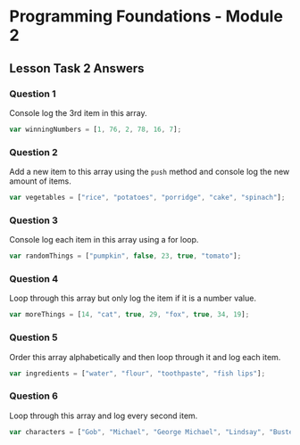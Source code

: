 # Programming Foundations - Module 2

## Lesson Task 2 Answers

### Question 1

Console log the 3rd item in this array.

```js
var winningNumbers = [1, 76, 2, 78, 16, 7];
```

### Question 2

Add a new item to this array using the `push` method and console log the new amount of items.

```js
var vegetables = ["rice", "potatoes", "porridge", "cake", "spinach"];
```

### Question 3

Console log each item in this array using a for loop.

```js
var randomThings = ["pumpkin", false, 23, true, "tomato"];
```

### Question 4

Loop through this array but only log the item if it is a number value.

```js
var moreThings = [14, "cat", true, 29, "fox", true, 34, 19];
```

### Question 5

Order this array alphabetically and then loop through it and log each item.

```js
var ingredients = ["water", "flour", "toothpaste", "fish lips"];
```

### Question 6

Loop through this array and log every second item.

```js
var characters = ["Gob", "Michael", "George Michael", "Lindsay", "Buster", "Maeby", "Tobias", "Lucille"];
```
